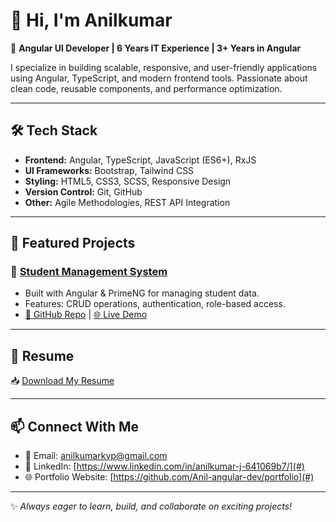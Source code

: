 # 👋 Hi, I'm Anilkumar

🚀 **Angular UI Developer | 6 Years IT Experience | 3+ Years in Angular**

I specialize in building scalable, responsive, and user-friendly applications using Angular, TypeScript, and modern frontend tools. Passionate about clean code, reusable components, and performance optimization.

---

## 🛠 Tech Stack
- **Frontend:** Angular, TypeScript, JavaScript (ES6+), RxJS  
- **UI Frameworks:** Bootstrap, Tailwind CSS 
- **Styling:** HTML5, CSS3, SCSS, Responsive Design  
- **Version Control:** Git, GitHub  
- **Other:** Agile Methodologies, REST API Integration  

---

## 📂 Featured Projects

### 🔹 [Student Management System](#)
- Built with Angular & PrimeNG for managing student data.  
- Features: CRUD operations, authentication, role-based access.  
- [🔗 GitHub Repo](#) | [🌐 Live Demo](#)

---

## 📄 Resume
📥 [Download My Resume](#)  

---

## 📫 Connect With Me
- 📧 Email: anilkumarkvp@gmail.com  
- 🔗 LinkedIn: [https://www.linkedin.com/in/anilkumar-j-641069b7/](#)  
- 🌐 Portfolio Website: [https://github.com/Anil-angular-dev/portfolio](#)  

---
✨ *Always eager to learn, build, and collaborate on exciting projects!*
